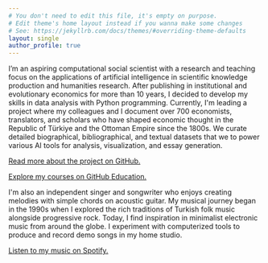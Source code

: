 ```yaml
---
# You don't need to edit this file, it's empty on purpose.
# Edit theme's home layout instead if you wanna make some changes
# See: https://jekyllrb.com/docs/themes/#overriding-theme-defaults
layout: single
author_profile: true
---
```


I’m an aspiring computational social scientist with a research and teaching focus on the applications of artificial intelligence in scientific knowledge production and humanities research. After publishing in institutional and evolutionary economics for more than 10 years, I decided to develop my skills in data analysis with Python programming. Currently, I'm leading a project where my colleagues and I document over 700 economists, translators, and scholars who have shaped economic thought in the Republic of Türkiye and the Ottoman Empire since the 1800s. We curate detailed biographical, bibliographical, and textual datasets that we to power various AI tools for analysis, visualization, and essay generation.

[Read more about the project on GitHub.](https://github.com/sekerefe/TRPolecon)

[Explore my courses on GitHub Education.](https://github.com/Al2-courses)

I'm also an independent singer and songwriter who enjoys creating melodies with simple chords on acoustic guitar. My musical journey began in the 1990s when I explored the rich traditions of Turkish folk music alongside progressive rock. Today, I find inspiration in minimalist electronic music from around the globe. I experiment with computerized tools to produce and record demo songs in my home studio.

[Listen to my music on Spotify.](https://open.spotify.com/artist/5jP3lpQjZrTekDv5cPANXt)